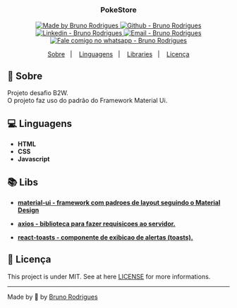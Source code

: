 <h1 align="center">
    <!-- <img alt="Desafio B2W" src=""  width="800px" style="border-radius:16px;"/> -->
</h1>

<h3 align="center" >
  PokeStore
</h3>

<p align="center">

  <a href="https://github.com/brodrigues1990" target="_blank">
    <img alt="Made by Bruno Rodrigues" src="https://img.shields.io/badge/made%20by-Bruno_Rodrigues-informational">
  </a>
  <a href="https://github.com/brodrigues1990" target="_blank" >
    <img alt="Github - Bruno Rodrigues" src="https://img.shields.io/badge/Github--%23F8952D?style=social&logo=github">
  </a>
  <a href="https://www.linkedin.com/in/brodrigues1990/" target="_blank" >
    <img alt="Linkedin - Bruno Rodrigues" src="https://img.shields.io/badge/Linkedin--%23F8952D?style=social&logo=linkedin">
  </a>
  <a href="mailto:brodrigues1990@gmail.com" target="_blank" >
    <img alt="Email - Bruno Rodrigues" src="https://img.shields.io/badge/Email--%23F8952D?style=social&logo=gmail">
  </a>
  <a href="https://api.whatsapp.com/send?phone=5521981362393"
        target="_blank" >
    <img alt="Fale comigo no whatsapp - Bruno Rodrigues" src="https://img.shields.io/badge/Whatsapp--%23F8952D?style=social&logo=whatsapp">
  </a>

</p>

<p align="center">
  <a href="#page_facing_up-sobre">Sobre</a>&nbsp;&nbsp;&nbsp;|&nbsp;&nbsp;&nbsp;
  <a href="#computer-linguagens">Linguagens</a>&nbsp;&nbsp;&nbsp;|&nbsp;&nbsp;&nbsp;
  <a href="#books-libraries">Libraries</a>&nbsp;&nbsp;&nbsp;|&nbsp;&nbsp;&nbsp;
  <a href="#memo-licença">Licença</a>
</p>

## :page_facing_up: Sobre

Projeto desafio B2W.<br/>
O projeto faz uso do padrão do Framework Material Ui.

## :computer: Linguagens

- **HTML**
- **CSS**
- **Javascript**

## :books: Libs

* <a href="https://material-ui.com/"> **material-ui - framework com padroes de layout seguindo o Material Design**</a>

* <a href="https://www.npmjs.com/package/axios"> **axios - biblioteca para fazer requisicoes ao servidor.** </a>

* <a href="https://www.npmjs.com/package/react-toasts"> **react-toasts - componente de exibicao de alertas (toasts).** </a>

## :memo: Licença

This project is under MIT. See at here [LICENSE](/LICENSE) for more informations.

---


Made by :green_heart: by [Bruno Rodrigues](https://github.com/brodrigues1990)
